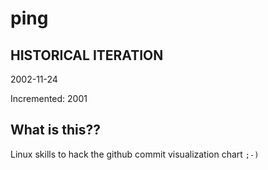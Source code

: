 # ping

## HISTORICAL ITERATION
2002-11-24

Incremented: 2001

## What is this?? 
Linux skills to hack the github commit visualization chart `;-)`
